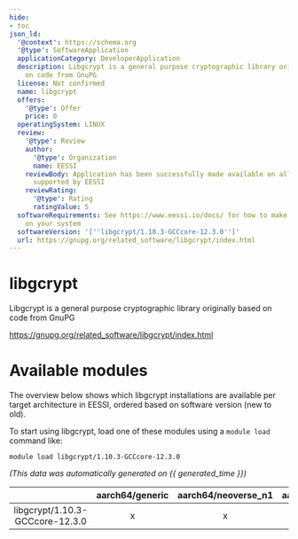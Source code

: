 ```yaml
---
hide:
- toc
json_ld:
  '@context': https://schema.org
  '@type': SoftwareApplication
  applicationCategory: DeveloperApplication
  description: Libgcrypt is a general purpose cryptographic library originally based
    on code from GnuPG
  license: Not confirmed
  name: libgcrypt
  offers:
    '@type': Offer
    price: 0
  operatingSystem: LINUX
  review:
    '@type': Review
    author:
      '@type': Organization
      name: EESSI
    reviewBody: Application has been successfully made available on all architectures
      supported by EESSI
    reviewRating:
      '@type': Rating
      ratingValue: 5
  softwareRequirements: See https://www.eessi.io/docs/ for how to make EESSI available
    on your system
  softwareVersion: '[''libgcrypt/1.10.3-GCCcore-12.3.0'']'
  url: https://gnupg.org/related_software/libgcrypt/index.html
---
```


libgcrypt
=========


Libgcrypt is a general purpose cryptographic library originally based on code from GnuPG

https://gnupg.org/related_software/libgcrypt/index.html
# Available modules


The overview below shows which libgcrypt installations are available per target architecture in EESSI, ordered based on software version (new to old).

To start using libgcrypt, load one of these modules using a `module load` command like:

```shell
module load libgcrypt/1.10.3-GCCcore-12.3.0
```

*(This data was automatically generated on {{ generated_time }})*  

| |aarch64/generic|aarch64/neoverse_n1|aarch64/neoverse_v1|x86_64/generic|x86_64/amd/zen2|x86_64/amd/zen3|x86_64/amd/zen4|x86_64/intel/haswell|x86_64/intel/sapphirerapids|x86_64/intel/skylake_avx512|
| :---: | :---: | :---: | :---: | :---: | :---: | :---: | :---: | :---: | :---: | :---: |
|libgcrypt/1.10.3-GCCcore-12.3.0|x|x|x|x|x|x|x|x|x|x|

